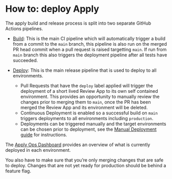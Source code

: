 # How to: deploy Apply

The apply build and release process is split into two separate GitHub Actions pipelines.

- [Build](https://github.com/DFE-Digital/apply-for-teacher-training/actions/workflows/build.yml): This is the main CI pipeline which will automatically trigger a build from a commit to the `main` branch, this pipeline is also run on the merged PR head commit when a pull request is raised targetting `main`. If run from `main` branch this also triggers the deployment pipeline after all tests have succeeded.

- [Deploy](https://github.com/DFE-Digital/apply-for-teacher-training/actions/workflows/deploy.yml): This is the main release pipeline that is used to deploy to all environments. 
    - Pull Requests that have the `deploy` label applied will trigger the deployment of a short lived Review App to its own self contained environment.  This provides an opportunity to manually review the changes prior to merging them to `main`, once the PR has been merged the Review App and its environment will be deleted.  
    - Continuous Deployment is enabled so a successful build on `main` triggers deployments to all environments including `production`.  
    - Deployments can be triggered manually and the target environments can be chosen prior to deployment, see the [Manual Deployment guide](manual-deployment.md) for instructions.

The [Apply Ops Dashboard](https://apply-ops-dashboard.azurewebsites.net) provides an overview of what is currently deployed in each environment.

You also have to make sure that you’re only merging changes that are safe to deploy. Changes that are not yet ready for production should be behind a feature flag.
